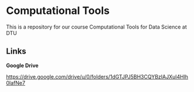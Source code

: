 # Computational Tools
This is a repository for our course Computational Tools for Data Science at DTU

## Links
<b>Google Drive</b>

https://drive.google.com/drive/u/0/folders/1dGTJPJ5BH3CQYBzIAJXul4Hlh0lafNe7
